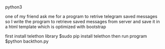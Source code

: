 python3

one of my friend ask me for a program to retrive telegram saved messages
so I write the program to retrieve saved messages from server and save it in a html template
which is optimized with bootstrap

first install telethon library
$sudo pip install telethon
then run program
$python backthon.py
